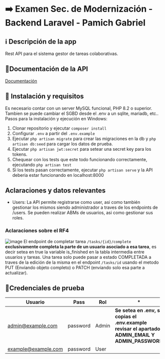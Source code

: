 
# ➡️ Examen Sec. de Modernización - Backend Laravel - Pamich Gabriel


## ℹ️ Descripción de la app
Rest API para el sistema gestor de tareas colaborativas.


## 📄Documentación de la API
[Documentación](https://documenter.getpostman.com/view/15080099/2sAYQcFATG)


## 🚀 Instalación y requisitos
Es necesario contar con un server MySQL funcional, PHP 8.2 o superior. Tambien se puede cambiar el SGBD desde el .env a un sqlite, mariadb, etc..
Pasos para la instalación y ejecución en Windows:
1) Clonar repositorio y  ejecutar `composer install`
2) Configurar `.env` a partir del `.env.example`
3) Ejecutar `php artisan migrate` para crear las migraciones en la db y `php artisan db:seed` para cargar los datos de prueba.
4) Ejecutar `php artisan jwt:secret` para setear una secret key para los tokens.
5) Chequear con los tests que este todo funcionando correctamente, ejecutando `php artisan test`
6) Si los tests pasan correctamente,  ejecutar `php artisan serve` y la API deberia estar funcionando en localhost:8000

## Aclaraciones y datos relevantes

- Users: La API permite registrarse como user, asi como también gestionar los mismos siendo administrador a traves de los endpoints de /users. Se pueden realizar ABMs de usuarios, asi como gestionar sus roles.

### Aclaraciones sobre el RF4
![image](https://github.com/user-attachments/assets/294690f1-046b-46eb-9551-54befb32822d)
El endpoint de completar tarea `/tasks/{id}/complete`  **exclusivamente completa la parte de un usuario asociado a esa tarea**, es decir setea en true la variable is_finished en la tabla intermedia entre usuarios y tareas. Una tarea solo puede pasar a estado COMPLETADA a traves de la edición de la misma en el endpoint `/tasks/id` usando el metodo PUT (Enviando objeto completo) o PATCH (enviando solo esa parte a actualizar).

## 🔐Credenciales de prueba


| Usuario | Pass | Rol | * | 
|--|--|--|--|
| admin@example.com | password |Admin| **Se setea en .env, si copias el .env.example revisar el apartado ADMIN_EMAIL Y ADMIN_PASSWORD**
| example@example.com | password | User |
